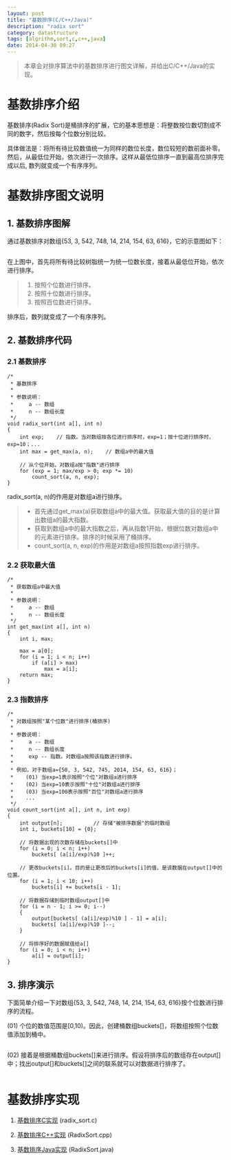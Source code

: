 ```yaml
---
layout: post
title: "基数排序(C/C++/Java)"
description: "radix sort"
category: datastructure
tags: [algrithm,sort,c,c++,java]
date: 2014-04-30 09:27
---
```




> 本章会对排序算法中的基数排序进行图文详解，并给出C/C++/Java的实现。



# 基数排序介绍

基数排序(Radix Sort)是桶排序的扩展，它的基本思想是：将整数按位数切割成不同的数字，然后按每个位数分别比较。

具体做法是：将所有待比较数值统一为同样的数位长度，数位较短的数前面补零。然后，从最低位开始，依次进行一次排序。这样从最低位排序一直到最高位排序完成以后, 数列就变成一个有序序列。




# 基数排序图文说明

## 1. 基数排序图解

通过基数排序对数组{53, 3, 542, 748, 14, 214, 154, 63, 616}，它的示意图如下：

<a href="https://github.com/wangkuiwu/datastructs_and_algorithm/blob/master/pictures/algrithm/radix_01.jpg?raw=true"><img src="https://github.com/wangkuiwu/datastructs_and_algorithm/blob/master/pictures/algrithm/radix_01.jpg?raw=true" alt="" /></a>

在上图中，首先将所有待比较树脂统一为统一位数长度，接着从最低位开始，依次进行排序。

> 1. 按照个位数进行排序。
> 2. 按照十位数进行排序。
> 3. 按照百位数进行排序。

排序后，数列就变成了一个有序序列。


## 2. 基数排序代码

### 2.1 基数排序

    /*
     * 基数排序
     *
     * 参数说明：
     *     a -- 数组
     *     n -- 数组长度
     */
    void radix_sort(int a[], int n)
    {
        int exp;	// 指数。当对数组按各位进行排序时，exp=1；按十位进行排序时，exp=10；...
        int max = get_max(a, n);	// 数组a中的最大值

        // 从个位开始，对数组a按"指数"进行排序
        for (exp = 1; max/exp > 0; exp *= 10)
            count_sort(a, n, exp);
    }

radix_sort(a, n)的作用是对数组a进行排序。

> + 首先通过get_max(a)获取数组a中的最大值。获取最大值的目的是计算出数组a的最大指数。  
> + 获取到数组a中的最大指数之后，再从指数1开始，根据位数对数组a中的元素进行排序。排序的时候采用了桶排序。  
> + count_sort(a, n, exp)的作用是对数组a按照指数exp进行排序。 

### 2.2 获取最大值 

    /* 
     * 获取数组a中最大值
     *
     * 参数说明：
     *     a -- 数组
     *     n -- 数组长度
     */
    int get_max(int a[], int n)
    {
        int i, max;

        max = a[0];
        for (i = 1; i < n; i++)
            if (a[i] > max)
                max = a[i];
        return max;
    }

### 2.3 指数排序

    /*
     * 对数组按照"某个位数"进行排序(桶排序)
     *
     * 参数说明：
     *     a -- 数组
     *     n -- 数组长度
     *     exp -- 指数。对数组a按照该指数进行排序。
     *
     * 例如，对于数组a={50, 3, 542, 745, 2014, 154, 63, 616}；
     *    (01) 当exp=1表示按照"个位"对数组a进行排序
     *    (02) 当exp=10表示按照"十位"对数组a进行排序
     *    (03) 当exp=100表示按照"百位"对数组a进行排序
     *    ...
     */
    void count_sort(int a[], int n, int exp)
    {
        int output[n]; 			// 存储"被排序数据"的临时数组
        int i, buckets[10] = {0};

        // 将数据出现的次数存储在buckets[]中
        for (i = 0; i < n; i++)
            buckets[ (a[i]/exp)%10 ]++;

        // 更改buckets[i]。目的是让更改后的buckets[i]的值，是该数据在output[]中的位置。
        for (i = 1; i < 10; i++)
            buckets[i] += buckets[i - 1];

        // 将数据存储到临时数组output[]中
        for (i = n - 1; i >= 0; i--)
        {
            output[buckets[ (a[i]/exp)%10 ] - 1] = a[i];
            buckets[ (a[i]/exp)%10 ]--;
        }

        // 将排序好的数据赋值给a[]
        for (i = 0; i < n; i++)
            a[i] = output[i];
    }


## 3. 排序演示

下面简单介绍一下对数组{53, 3, 542, 748, 14, 214, 154, 63, 616}按个位数进行排序的流程。

(01) 个位的数值范围是[0,10)。因此，创建桶数组buckets[]，将数组按照个位数值添加到桶中。

<a href="https://github.com/wangkuiwu/datastructs_and_algorithm/blob/master/pictures/algrithm/radix_02.jpg?raw=true"><img src="https://github.com/wangkuiwu/datastructs_and_algorithm/blob/master/pictures/algrithm/radix_02.jpg?raw=true" alt="" /></a>

(02) 接着是根据桶数组buckets[]来进行排序。假设将排序后的数组存在output[]中；找出output[]和buckets[]之间的联系就可以对数据进行排序了。

<a href="https://github.com/wangkuiwu/datastructs_and_algorithm/blob/master/pictures/algrithm/radix_03.jpg?raw=true"><img src="https://github.com/wangkuiwu/datastructs_and_algorithm/blob/master/pictures/algrithm/radix_03.jpg?raw=true" alt="" /></a>



# 基数排序实现
1. [基数排序C实现][link_radixsort_c] (radix_sort.c)

2. [基数排序C++实现][link_radixsort_cplus] (RadixSort.cpp)

3. [基数排序Java实现][link_radixsort_java] (RadixSort.java)




[link_radixsort_c]: https://github.com/wangkuiwu/datastructs_and_algorithm/blob/master/source/algrightm/sort/radix_sort/c/radix_sort.c
[link_radixsort_cplus]: https://github.com/wangkuiwu/datastructs_and_algorithm/blob/master/source/algrightm/sort/radix_sort/cplus/RadixSort.cpp
[link_radixsort_java]: https://github.com/wangkuiwu/datastructs_and_algorithm/blob/master/source/algrightm/sort/radix_sort/java/RadixSort.java
